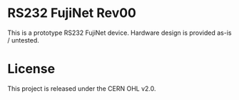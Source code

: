 # RS232 FujiNet Rev00

This is a prototype RS232 FujiNet device. Hardware design is provided as-is / untested.

# License

This project is released under the CERN OHL v2.0.
